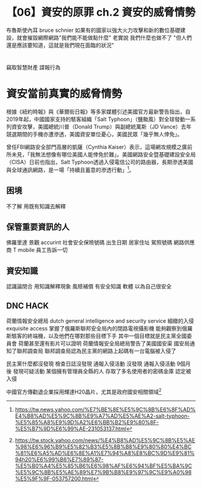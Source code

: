 # 【06】資安的原罪 ch.2 資安的威脅情勢

布魯斯使內耳 bruce schnier
如果有的國家以強大火力攻擊和新的數位基礎建設，就會摧毀網際網路"我們能不能做點什麼" 老實說 我們什麼也做不了 "但人們還是應該要知道，這就是我們現在面臨的狀況"

# 
竊取智慧財產
諜報行為

# 資安當前真實的威脅情勢

根據《紐約時報》與《華爾街日報》等多家媒體引述美國官方最新警告指出，自2019年起，中國國家支持的駭客組織「Salt Typhoon」（鹽颱風）對全球發動一系列資安攻擊，美國總統川普（Donald Trump）與副總統萬斯（JD Vance）去年競選期間的手機亦遭滲透，美國資安單位憂心，美國民眾「幾乎無人倖免」。

曾任FBI網路安全部門高層的凱薩（Cynthia Kaiser）表示，這場網攻規模之廣前所未見，「我無法想像有哪位美國人能倖免於難」。美國網路安全暨基礎建設安全局（CISA）日前也指出，Salt Typhoon透過入侵電信公司的路由器，長期滲透美國與全球通訊網路，是一場「持續且蓄意的滲透行動」[^1]。

## 困境
不了解
用既有知識去解釋

## 保管重要資訊的人
佛羅里達 景觀 accurint 社會安全保險號碼 出生日期 居家住址 駕照號碼
網路供應商 T mobile 員工告訴一切


## 資安知識
認識論閉合 用知識解釋現象
風險補償 有安全知識 軟體 以為自己很安全

## DNC HACK
荷蘭情報安全總局 dutch general intelligence and security service 細緻的入侵 exquisite access 掌握了俄羅斯聯邦安全局內的閉路電視攝影機
能夠觀察到俄羅斯駭客的終端機，以及他們在哪對那些目標下手 其中一個目標就是民主黨全國委員會 荷蘭甚至還有影片可以證明
荷蘭情報安全局總局警告了美國國安渠 國安局通知了聯邦調查局 聯邦調查局認為民主黨的網路上起碼有一台電腦被入侵了

民主黨什麼都沒發現 檢查日誌沒發現 通報入侵活動 沒發現 通報入侵活動 9個月後
發現可疑活動 某個擁有管理員全縣的人 存取了多名使用者的密碼金庫 認定被入侵


中國官方傳勸退企業採用輝達H20晶片，尤其是政府國安相關領域[^2]

[^1]: https://tw.news.yahoo.com/%E7%BE%8E%E5%9C%8B%E6%8F%AD%E4%B8%AD%E5%9C%8B%E9%A7%AD%E5%AE%A2-salt-typhoon-%E5%85%A8%E9%9D%A2%E6%BB%B2%E9%80%8F-%E5%B7%9D%E6%99%AE-231053137.html
[^2]: https://tw.stock.yahoo.com/news/%E4%B8%AD%E5%9C%8B%E5%AE%98%E6%96%B9%E5%82%B3%E5%8B%B8%E9%80%80%E4%BC%81%E6%A5%AD%E6%8E%A1%E7%94%A8%E8%BC%9D%E9%81%94h20%E6%99%B6%E7%89%87-%E5%B0%A4%E5%85%B6%E6%98%AF%E6%94%BF%E5%BA%9C%E5%9C%8B%E5%AE%89%E7%9B%B8%E9%97%9C%E9%A0%98%E5%9F%9F-053757200.html

